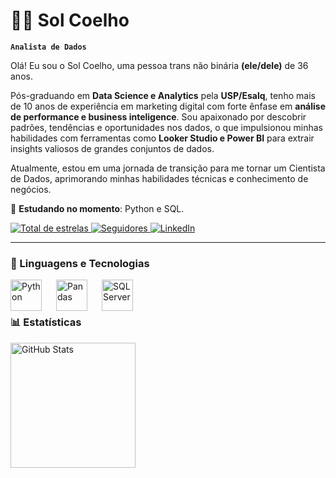 # 🐰🎲 Sol Coelho

**`Analista de Dados`**

Olá! Eu sou o Sol Coelho, uma pessoa trans não binária **(ele/dele)** de 36 anos.

Pós-graduando em **Data Science e Analytics** pela **USP/Esalq**, tenho mais de 10 anos de experiência em marketing digital com forte ênfase em **análise de performance e business inteligence**. Sou apaixonado por descobrir padrões, tendências e oportunidades nos dados, o que impulsionou minhas habilidades com ferramentas como **Looker Studio e Power BI** para extrair insights valiosos de grandes conjuntos de dados.

Atualmente, estou em uma jornada de transição para me tornar um Cientista de Dados, aprimorando minhas habilidades técnicas e conhecimento de negócios. 

📖 **Estudando no momento**: Python e SQL.


<p align="left">
        <a href="https://github.com/solcoelho?tab=repositories&sort=stargazers">
        <img 
            alt="Total de estrelas" 
            title="Total de estrelas GitHub" 
            src="https://custom-icon-badges.demolab.com/github/stars/solcoelho?color=55960c&style=for-the-badge&labelColor=488207&logo=star&label=estrelas"
        />
    </a>
    <a href="https://github.com/solcoelho?tab=followers">
        <img 
            alt="Seguidores" 
            title="Me siga no GitHub" 
            src="https://custom-icon-badges.demolab.com/github/followers/solcoelho?color=236ad3&labelColor=1155ba&style=for-the-badge&logo=github&label=Seguidores&logoColor=white"
        />
    </a>
    </a>
    <a href="https://www.linkedin.com/in/solcoelho/">
        <img 
            alt="LinkedIn" 
            title="Conecte-se comigo" 
            src="https://custom-icon-badges.demolab.com/badge/-solcoelho-blue?style=for-the-badge&logo=mention&logoColor=white"
        />
    </a>
</p>

---

### 🤖 Linguagens e Tecnologias

<img 
    align="left" 
    alt="Python"
    title="Python" 
    width="50px" 
    style="padding-right: 20px;"
    src="https://cdn.jsdelivr.net/gh/devicons/devicon@latest/icons/python/python-original-wordmark.svg" />

<img 
    align="left" 
    alt="Pandas" 
    title="Pandas"
    width="50px" 
    style="padding-right: 20px;" 
    src="https://cdn.jsdelivr.net/gh/devicons/devicon@latest/icons/pandas/pandas-original-wordmark.svg" />

<img 
    align="left" 
    alt="SQL Server"
    title="SQL Server" 
    width="50px" 
    style="padding-right: 20px;" 
    src="https://cdn.jsdelivr.net/gh/devicons/devicon@latest/icons/microsoftsqlserver/microsoftsqlserver-original.svg" />

<br/>
<br/>

### 📊 Estatísticas

<p>
  <img 
    align="left" 
    alt="GitHub Stats" 
    height="200" 
    style="padding-right: 10px;" 
    src="https://github-readme-stats.vercel.app/api?username=solcoelho&show_icons=true&theme=tokyonight&include_all_commits=true&locale=pt-br" 
  />

</p>

